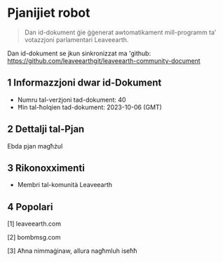 # Pjanijiet robot

>Dan id-dokument ġie ġġenerat awtomatikament mill-programm ta’ votazzjoni parlamentari Leaveearth.

Dan id-dokument se jkun sinkronizzat ma 'github: https://github.com/leaveearthgit/leaveearth-community-document

## 1 Informazzjoni dwar id-Dokument

- Numru tal-verżjoni tad-dokument: 40
- Ħin tal-ħolqien tad-dokument: 2023-10-06 (GMT)

## 2 Dettalji tal-Pjan

Ebda pjan magħżul

## 3 Rikonoxximenti
* Membri tal-komunità Leaveearth

## 4 Popolari
[1] leaveearth.com

[2] bombmsg.com

[3] Aħna nimmaġinaw, allura nagħmluh iseħħ